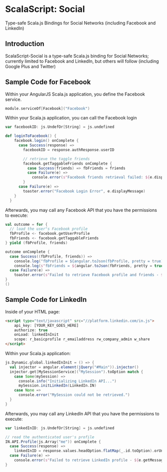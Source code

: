 # ScalaScript: Social
Type-safe Scala.js Bindings for Social Networks (including Facebook and LinkedIn)

## Introduction

ScalaScript-Social is a type-safe Scala.js binding for Social Networks; currently limited to Facebook and LinkedIn, 
but others will follow (including Google Plus and Twitter)

## Sample Code for Facebook

Within your AngularJS Scala.js application, you define the Facebook service.

```scala
module.serviceOf[Facebook]("Facebook")
```

Within your Scala.js application, you can call the Facebook login

```scala
var facebookID: js.UndefOr[String] = js.undefined

def loginToFacebook() {
    facebook.login() onComplete {
      case Success(response) =>
        facebookID = response.authResponse.userID

        // retrieve the taggle friends
        facebook.getTaggableFriends onComplete {
          case Success(friends) => fbFriends = friends
          case Failure(e) =>
            console.error(s"Facebook friends retrieval failed: ${e.displayMessage}")
        }
      case Failure(e) =>
        toaster.error("Facebook Login Error", e.displayMessage)
    }
  }
```

Afterwards, you may call any Facebook API that you have the permissions to execute:

```scala
val outcome = for {
  // load the user"s Facebook profile
  fbProfile <- facebook.getUserProfile
  fbFriends <- facebook.getTaggableFriends
} yield (fbProfile, friends)

outcome onComplete {
  case Success((fbProfile, friends)) =>
    console.log("fbProfile = ${angular.toJson(fbProfile, pretty = true)}")
    console.log(s"fbFriends = ${angular.toJson(fbFriends, pretty = true)}")
  case Failure(e) =>
    toaster.error(s"Failed to retrieve Facebook profile and friends - ${e.getMessage}")
}
()
```

## Sample Code for LinkedIn

Inside of your HTML page:

```html
<script type="text/javascript" src="//platform.linkedin.com/in.js">
    api_key: [YOUR_KEY_GOES_HERE]
    authorize: true
    onLoad: linkedInInit
    scope: r_basicprofile r_emailaddress rw_company_admin w_share
</script>
```

Within your Scala.js application:

```scala
js.Dynamic.global.linkedInInit = () => {
  val injector = angular.element(jQuery("#Main")).injector()
  injector.get[MySessionService]("MySession").toOption match {
    case Some(mySession) =>
      console.info("Initializing LinkedIn API...")
      mySession.initLinkedIn(LinkedIn.IN)
    case None =>
      console.error("MySession could not be retrieved.")
  }
}
```

Afterwards, you may call any LinkedIn API that you have the permissions to execute: 

```scala
var linkedInID: js.UndefOr[String] = js.undefined

// read the authenticated user's profile
IN.API.Profile(js.Array("me")) onComplete {
  case Success(response) =>
    linkedInID = response.values.headOption.flatMap(_.id.toOption).orUndefined
  case Failure(e) =>
    console.error(s"Failed to retrieve LinkedIn profile - ${e.getMessage}")
}
```